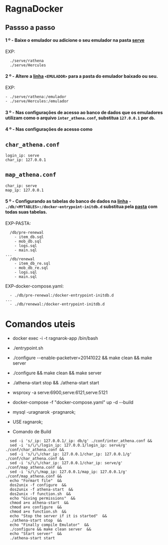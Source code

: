 # RagnaDocker

## Passso a passo

#### 1 º - Baixe o emulador ou adicione o seu emulador na pasta [serve](https://github.com/FranciscoWallison/RagnaDockerCompose/tree/main/serve) 
EXP: 
````
  ./serve/rathena
  ./serve/Hercules
````
#### 2 º - Altere a [linha](https://github.com/FranciscoWallison/RagnaDockerCompose/blob/main/docker-compose.yaml#L14) ````<EMULADOR>```` para a pasta do emulador baixado ou seu.
EXP: 
````
- ./serve/rathena:/emulador
- ./serve/Hercules:/emulador
````
#### 3 º - Nas configurações de acesso ao banco de dados que os emuladores utilizam como o arquivo ````inter_athena.conf````, substitua ````127.0.0.1```` por ````db````.
#### 4 º - Nas configurações de acesso como
````char_athena.conf````
---
    login_ip: serve
    char_ip: 127.0.0.1

````map_athena.conf```` 
---
    char_ip: serve
    map_ip: 127.0.0.1

#### 5 º - Configurando as tabelas do banco de dados na [linha](https://github.com/FranciscoWallison/RagnaDockerCompose/blob/main/docker-compose.yaml#L36) ````- ./db/<MYTABLES>:/docker-entrypoint-initdb.d```` substitua pela [pasta](https://github.com/FranciscoWallison/RagnaDockerCompose/tree/main/db) com todas suas tabelas.


EXP-PASTA: 
````
  /db/pre-renewal
    - item_db.sql
    - mob_db.sql
    - logs.sql
    - main.sql
...
  /db/renewal
    - item_db_re.sql
    - mob_db_re.sql
    - logs.sql
    - main.sql
````
EXP-docker-compose.yaml: 
````
  - ./db/pre-renewal:/docker-entrypoint-initdb.d
...
  - ./db/renewal:/docker-entrypoint-initdb.d
````


# Comandos uteis
 - docker exec -i -t ragnarok-app /bin/bash
 - ./entrypoint.sh 
 - ./configure --enable-packetver=20141022 && make clean && make server 
 - ./configure && make clean && make server
 - ./athena-start stop && ./athena-start start
 - wsproxy -a serve:6900,serve:6121,serve:5121
 - docker-compose -f "docker-compose.yaml" up -d --build
 - mysql -uragnarok -pragnarok; 
 - USE ragnarok;

- Comando de Build
````
  sed -i 's/_ip: 127.0.0.1/_ip: db/g' ./conf/inter_athena.conf &&
  sed -i 's/\/\/login_ip: 127.0.0.1/login_ip: serve/g' ./conf/char_athena.conf &&
  sed -i 's/\/\/char_ip: 127.0.0.1/char_ip: 127.0.0.1/g' ./conf/char_athena.conf &&
  sed -i 's/\/\/char_ip: 127.0.0.1/char_ip: serve/g' ./conf/map_athena.conf &&
  sed -i 's/\/\/map_ip: 127.0.0.1/map_ip: 127.0.0.1/g' ./conf/map_athena.conf &&
  echo "Formart file"  &&
  dos2unix -f configure  &&
  dos2unix -f athena-start  &&
  dos2unix -f function.sh  &&
  echo "Giving permissions"  &&
  chmod a+x athena-start  &&
  chmod a+x configure  &&
  chmod a+x function.sh  &&
  echo "Stop the server if it is started"  &&
  ./athena-start stop  &&
  echo "Finally compile Emulator"  &&
  ./configure && make clean server  &&
  echo "Start server"  &&
  ./athena-start start
````

